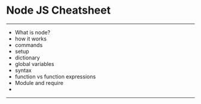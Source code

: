# Node JS Cheatsheet

- - -


- What is node?
- how it works
- commands
- setup
- dictionary
- global variables
- syntax
-  function vs function expressions
- Module and require
- 
- - -
